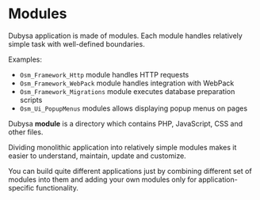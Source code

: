 # Modules #

Dubysa application is made of modules. Each module handles relatively simple task with well-defined boundaries. 

Examples: 

* `Osm_Framework_Http` module handles HTTP requests
* `Osm_Framework_WebPack` module handles integration with WebPack
* `Osm_Framework_Migrations` module executes database preparation scripts
* `Osm_Ui_PopupMenus` modules allows displaying popup menus on pages

Dubysa **module** is a directory which contains PHP, JavaScript, CSS and other files. 

Dividing monolithic application into relatively simple modules makes it easier to understand, maintain, update and customize.

You can build quite different applications just by combining different set of modules into them and adding your own modules only for application-specific functionality. 